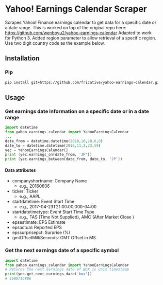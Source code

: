 # Yahoo! Earnings Calendar Scraper
Scrapes Yahoo! Finance earnings calendar to get data for a specific date or a date range. 
This is worked on top of the original repo here: https://github.com/wenboyu2/yahoo-earnings-calendar
Adapted to work for Python 3.
Added region parameter to allow retrieval of a specific region. Use two digit country code as
the example below.

## Installation
### Pip
```sh
pip install git+https://github.com/fricative/yahoo-earnings-calendar.git
```

## Usage

### Get earnings date information on a specific date or in a date range
```python
import datetime
from yahoo_earnings_calendar import YahooEarningsCalendar
...
date_from = datetime.datetime(2018,10,28,0,0)
date_to = datetime.datetime(2018,11,2,23,59)
yec = YahooEarningsCalendar()
print (yec.earnings_on(date_from, 'JP'))
print (yec.earnings_between(date_from, date_to, 'JP'))
```

#### Data attributes
- companyshortname: Company Name
  - e.g., 20160606
- ticker: Ticker
  - e.g., AAPL
- startdatetime: Event Start Time
  - e.g., 2017-04-23T21:00:00.000-04:00
- startdatetimetype: Event Start Time Type
  - e.g., TAS (Time Not Supplied), AMC (After Market Close	)
- epsestimate: EPS Estimate
- epsactual: Reported EPS
- epssurprisepct: Surprise (%)
- gmtOffsetMilliSeconds: GMT Offset in MS

### Get the next earnings date of a specific symbol
```python
import datetime
from yahoo_earnings_calendar import YahooEarningsCalendar
# Returns the next earnings date of BOX in Unix timestamp
print(yec.get_next_earnings_date('box'))
# 1508716800
```
